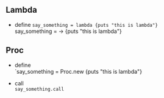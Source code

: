 ## Lambda  
  - define
    `say_something = lambda {puts "this is lambda"}  
    `say_something = -> {puts "this is lambda"}  
   



## Proc  
  - define  
    `say_something =  Proc.new {puts "this is lambda"}  
  
  
  - call  
    `say_something.call`  
  
